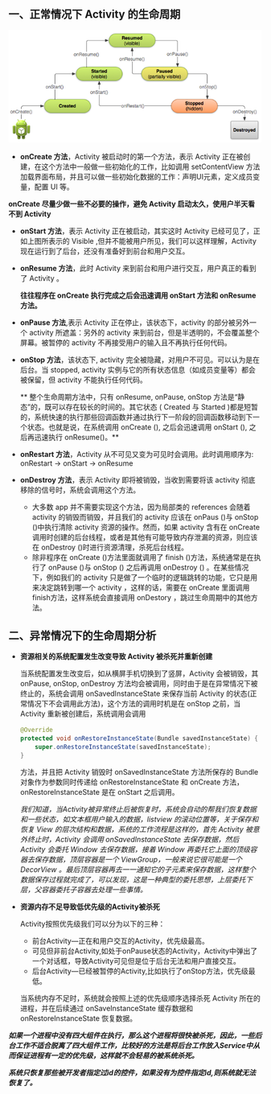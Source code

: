 ## 一、正常情况下 Activity 的生命周期
 ![LifeCycle](ActivityLifeCycle.png)

* **onCreate 方法**，Activity 被启动时的第一个方法，表示 Activity 正在被创建，在这个方法中一般做一些初始化的工作，比如调用 setContentView 方法加载界面布局，并且可以做一些初始化数据的工作：声明UI元素，定义成员变量，配置 UI 等。

 **onCreate 尽量少做一些不必要的操作，避免 Activity 启动太久，使用户半天看不到 Activity**

* **onStart 方法**，表示 Activity 正在被启动，其实这时 Activity 已经可见了，正如上图所表示的 Visible ,但并不能被用户所见，我们可以这样理解，Activity 现在运行到了后台，还没有准备好到前台和用户交互。

* **onResume 方法**，此时 Activity 来到前台和用户进行交互，用户真正的看到了 Activity 。

    **往往程序在 onCreate 执行完成之后会迅速调用 onStart 方法和 onResume 方法。**

* **onPause 方法**,表示 Activity 正在停止，该状态下，activity 的部分被另外一个 activity 所遮盖：另外的 activity 来到前台，但是半透明的，不会覆盖整个屏幕。被暂停的 activity 不再接受用户的输入且不再执行任何代码。

* **onStop 方法**，该状态下, activity 完全被隐藏，对用户不可见。可以认为是在后台。当 stopped, activity 实例与它的所有状态信息（如成员变量等）都会被保留，但 activity 不能执行任何代码。

    ** 整个生命周期方法中，只有 onResume, onPause, onStop 方法是“静态”的，既可以存在较长的时间的。其它状态 ( Created 与 Started )都是短暂的，系统快速的执行那些回调函数并通过执行下一阶段的回调函数移动到下一个状态。也就是说，在系统调用 onCreate (), 之后会迅速调用 onStart (), 之后再迅速执行 onResume()。**

* **onRestart 方法**，Activity 从不可见又变为可见时会调用。此时调用顺序为: onRestart -> onStart -> onResume

* **onDestroy 方法**，表示 Activity 即将被销毁，当收到需要将该 activity 彻底移除的信号时，系统会调用这个方法。
    - 大多数 app 并不需要实现这个方法，因为局部类的 references 会随着 activity 的销毁而销毁，并且我们的 activity 应该在 onPaus ()与 onStop ()中执行清除 activity 资源的操作。然而，如果 activity 含有在 onCreate 调用时创建的后台线程，或者是其他有可能导致内存泄漏的资源，则应该在 onDestroy ()时进行资源清理，杀死后台线程。
    - 除非程序在 onCreate ()方法里面就调用了 finish ()方法，系统通常是在执行了 onPause ()与 onStop () 之后再调用 onDestroy () 。在某些情况下，例如我们的 activity 只是做了一个临时的逻辑跳转的功能，它只是用来决定跳转到哪一个 activity ，这样的话，需要在 onCreate 里面调用finish方法，这样系统会直接调用 onDestory ，跳过生命周期中的其他方法。

## 二、异常情况下的生命周期分析

* **资源相关的系统配置发生改变导致 Activity 被杀死并重新创建**

    当系统配置发生改变后，如从横屏手机切换到了竖屏，Activity 会被销毁，其 onPause, onStop, onDestroy 方法均会被调用，同时由于是在异常情况下被终止的，系统会调用 onSavedInstanceState 来保存当前 Activity 的状态(正常情况下不会调用此方法)，这个方法的调用时机是在 onStop 之前，当 Activity 重新被创建后，系统调用会调用
    ```Java
    @Override
    protected void onRestoreInstanceState(Bundle savedInstanceState) {
        super.onRestoreInstanceState(savedInstanceState);
    }
    ```
    方法，并且把 Activity 销毁时 onSavedInstanceState 方法所保存的 Bundle 对象作为参数同时传递给 onRestoreInstanceState 和 onCreate 方法，onRestoreInstanceState 是在 onStart 之后调用。

    *我们知道，当Activity被异常终止后被恢复时，系统会自动的帮我们恢复数据和一些状态，如文本框用户输入的数据，listview 的滚动位置等，关于保存和恢复 View 的层次结构和数据，系统的工作流程是这样的，首先 Activity 被意外终止时，Activity 会调用 onSavedInstanceState 去保存数据，然后 Activity 会委托 Window 去保存数据，接着 Window 再委托它上面的顶级容器去保存数据，顶层容器是一个 ViewGroup，一般来说它很可能是一个 DecorView 。最后顶层容器再去一一通知它的子元素来保存数据，这样整个数据保存过程就完成了，可以发现，这是一种典型的委托思想，上层委托下层，父容器委托子容器去处理一些事情。*

* **资源内存不足导致低优先级的Activity被杀死**

    Activity按照优先级我们可以分为以下的三种：
    - 前台Activity—正在和用户交互的Activity，优先级最高。
    - 可见但非前台Activity,如处于onPause状态的Activity，Activity中弹出了一个对话框，导致Activity可见但是位于后台无法和用户直接交互。
    - 后台Activity—已经被暂停的Activity,比如执行了onStop方法，优先级最低。

  当系统内存不足时，系统就会按照上述的优先级顺序选择杀死 Activity 所在的进程，并在后续通过 onSaveInstanceState 缓存数据和 onRestoreInstanceState 恢复数据。

 ***如果一个进程中没有四大组件在执行，那么这个进程将很快被杀死，因此，一些后台工作不适合脱离了四大组件工作，比较好的方法是将后台工作放入Service中从而保证进程有一定的优先级，这样就不会轻易的被系统杀死。***

 ***系统只恢复那些被开发者指定过id的控件，如果没有为控件指定id,则系统就无法恢复了。***
